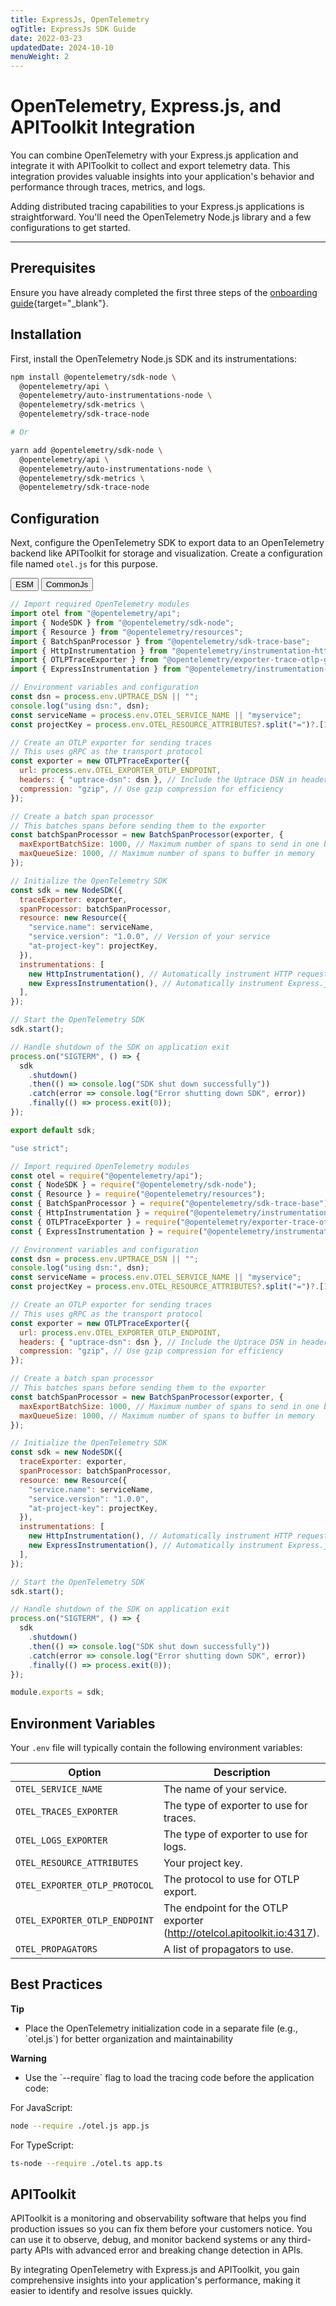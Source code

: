 ```yaml
---
title: ExpressJs, OpenTelemetry
ogTitle: ExpressJs SDK Guide
date: 2022-03-23
updatedDate: 2024-10-10
menuWeight: 2
---
```


# OpenTelemetry, Express.js, and APIToolkit Integration

You can combine OpenTelemetry with your Express.js application and integrate it with APIToolkit to collect and export telemetry data. This integration provides valuable insights into your application's behavior and performance through traces, metrics, and logs.

Adding distributed tracing capabilities to your Express.js applications is straightforward. You'll need the OpenTelemetry Node.js library and a few configurations to get started.

---

## Prerequisites

Ensure you have already completed the first three steps of the [onboarding guide](/docs/onboarding/){target="\_blank"}.

## Installation

First, install the OpenTelemetry Node.js SDK and its instrumentations:

```sh
npm install @opentelemetry/sdk-node \
  @opentelemetry/api \
  @opentelemetry/auto-instrumentations-node \
  @opentelemetry/sdk-metrics \
  @opentelemetry/sdk-trace-node

# Or

yarn add @opentelemetry/sdk-node \
  @opentelemetry/api \
  @opentelemetry/auto-instrumentations-node \
  @opentelemetry/sdk-metrics \
  @opentelemetry/sdk-trace-node
```

## Configuration

Next, configure the OpenTelemetry SDK to export data to an OpenTelemetry backend like APIToolkit for storage and visualization. Create a configuration file named `otel.js` for this purpose.

<div class="tab-group" data-tab-group="group1">
  <div class="tab-buttons">
    <button class="tab-button" data-tab="tab1">ESM</button>
    <button class="tab-button" data-tab="tab2">CommonJs</button>
  </div>
  <div class="tab-content" id="tab1">

```javascript
// Import required OpenTelemetry modules
import otel from "@opentelemetry/api";
import { NodeSDK } from "@opentelemetry/sdk-node";
import { Resource } from "@opentelemetry/resources";
import { BatchSpanProcessor } from "@opentelemetry/sdk-trace-base";
import { HttpInstrumentation } from "@opentelemetry/instrumentation-http";
import { OTLPTraceExporter } from "@opentelemetry/exporter-trace-otlp-grpc";
import { ExpressInstrumentation } from "@opentelemetry/instrumentation-express";

// Environment variables and configuration
const dsn = process.env.UPTRACE_DSN || "";
console.log("using dsn:", dsn);
const serviceName = process.env.OTEL_SERVICE_NAME || "myservice";
const projectKey = process.env.OTEL_RESOURCE_ATTRIBUTES?.split("=")?.[1] || "";

// Create an OTLP exporter for sending traces
// This uses gRPC as the transport protocol
const exporter = new OTLPTraceExporter({
  url: process.env.OTEL_EXPORTER_OTLP_ENDPOINT,
  headers: { "uptrace-dsn": dsn }, // Include the Uptrace DSN in headers
  compression: "gzip", // Use gzip compression for efficiency
});

// Create a batch span processor
// This batches spans before sending them to the exporter
const batchSpanProcessor = new BatchSpanProcessor(exporter, {
  maxExportBatchSize: 1000, // Maximum number of spans to send in one batch
  maxQueueSize: 1000, // Maximum number of spans to buffer in memory
});

// Initialize the OpenTelemetry SDK
const sdk = new NodeSDK({
  traceExporter: exporter,
  spanProcessor: batchSpanProcessor,
  resource: new Resource({
    "service.name": serviceName,
    "service.version": "1.0.0", // Version of your service
    "at-project-key": projectKey,
  }),
  instrumentations: [
    new HttpInstrumentation(), // Automatically instrument HTTP requests
    new ExpressInstrumentation(), // Automatically instrument Express.js
  ],
});

// Start the OpenTelemetry SDK
sdk.start();

// Handle shutdown of the SDK on application exit
process.on("SIGTERM", () => {
  sdk
    .shutdown()
    .then(() => console.log("SDK shut down successfully"))
    .catch(error => console.log("Error shutting down SDK", error))
    .finally(() => process.exit(0));
});

export default sdk;
```

  </div>
  <div class="tab-content" id="tab2">

```javascript
"use strict";

// Import required OpenTelemetry modules
const otel = require("@opentelemetry/api");
const { NodeSDK } = require("@opentelemetry/sdk-node");
const { Resource } = require("@opentelemetry/resources");
const { BatchSpanProcessor } = require("@opentelemetry/sdk-trace-base");
const { HttpInstrumentation } = require("@opentelemetry/instrumentation-http");
const { OTLPTraceExporter } = require("@opentelemetry/exporter-trace-otlp-grpc");
const { ExpressInstrumentation } = require("@opentelemetry/instrumentation-express");

// Environment variables and configuration
const dsn = process.env.UPTRACE_DSN || "";
console.log("using dsn:", dsn);
const serviceName = process.env.OTEL_SERVICE_NAME || "myservice";
const projectKey = process.env.OTEL_RESOURCE_ATTRIBUTES?.split("=")?.[1] || "";

// Create an OTLP exporter for sending traces
// This uses gRPC as the transport protocol
const exporter = new OTLPTraceExporter({
  url: process.env.OTEL_EXPORTER_OTLP_ENDPOINT,
  headers: { "uptrace-dsn": dsn }, // Include the Uptrace DSN in headers
  compression: "gzip", // Use gzip compression for efficiency
});

// Create a batch span processor
// This batches spans before sending them to the exporter
const batchSpanProcessor = new BatchSpanProcessor(exporter, {
  maxExportBatchSize: 1000, // Maximum number of spans to send in one batch
  maxQueueSize: 1000, // Maximum number of spans to buffer in memory
});

// Initialize the OpenTelemetry SDK
const sdk = new NodeSDK({
  traceExporter: exporter,
  spanProcessor: batchSpanProcessor,
  resource: new Resource({
    "service.name": serviceName,
    "service.version": "1.0.0",
    "at-project-key": projectKey,
  }),
  instrumentations: [
    new HttpInstrumentation(), // Automatically instrument HTTP requests
    new ExpressInstrumentation(), // Automatically instrument Express.js
  ],
});

// Start the OpenTelemetry SDK
sdk.start();

// Handle shutdown of the SDK on application exit
process.on("SIGTERM", () => {
  sdk
    .shutdown()
    .then(() => console.log("SDK shut down successfully"))
    .catch(error => console.log("Error shutting down SDK", error))
    .finally(() => process.exit(0));
});

module.exports = sdk;
```

  </div>
</div>

## Environment Variables

Your `.env` file will typically contain the following environment variables:

| Option                        | Description                                                             |
| ----------------------------- | ----------------------------------------------------------------------- |
| `OTEL_SERVICE_NAME`           | The name of your service.                                               |
| `OTEL_TRACES_EXPORTER`        | The type of exporter to use for traces.                                 |
| `OTEL_LOGS_EXPORTER`          | The type of exporter to use for logs.                                   |
| `OTEL_RESOURCE_ATTRIBUTES`    | Your project key.                                                       |
| `OTEL_EXPORTER_OTLP_PROTOCOL` | The protocol to use for OTLP export.                                    |
| `OTEL_EXPORTER_OTLP_ENDPOINT` | The endpoint for the OTLP exporter (http://otelcol.apitoolkit.io:4317). |
| `OTEL_PROPAGATORS`            | A list of propagators to use.                                           |

## Best Practices

<div class="callout">
  <p><i class="fa-regular fa-lightbulb"></i> <b>Tip</b></p>
  <ul>
    <li>
      Place the OpenTelemetry initialization code in a separate file (e.g., `otel.js`) for better organization and maintainability
    </li>
  </ul>
</div>

<div class="callout callout-red">
  <p><i class="fa-solid fa-triangle-exclamation"></i> <b>Warning</b></p>
  <ul>
    <li>
      Use the `--require` flag to load the tracing code before the application code:
    </li>
  </ul>

For JavaScript:

```bash
node --require ./otel.js app.js
```

For TypeScript:

```bash
ts-node --require ./otel.ts app.ts
```

</div>

## APIToolkit

APIToolkit is a monitoring and observability software that helps you find production issues so you can fix them before your customers notice. You can use it to observe, debug, and monitor backend systems or any third-party APIs with advanced error and breaking change detection in APIs.

By integrating OpenTelemetry with Express.js and APIToolkit, you gain comprehensive insights into your application's performance, making it easier to identify and resolve issues quickly.
